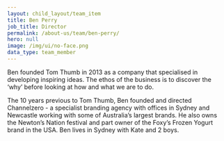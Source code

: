 ```yaml
---
layout: child_layout/team_item
title: Ben Perry
job_title: Director
permalink: /about-us/team/ben-perry/
hero: null
image: /img/ui/no-face.png
data_type: team_member
---
```


Ben founded Tom Thumb in 2013 as a company that specialised in developing inspiring ideas. The ethos of the business is to discover the ‘why’ before looking at how and what we are to do.

The 10 years previous to Tom Thumb, Ben founded and directed Channelzero - a specialist branding agency with offices in Sydney and Newcastle working with some of Australia’s largest brands. He also owns the Newton’s Nation festival and part owner of the Foxy’s Frozen Yogurt brand in the USA. Ben lives in Sydney with Kate and 2 boys.